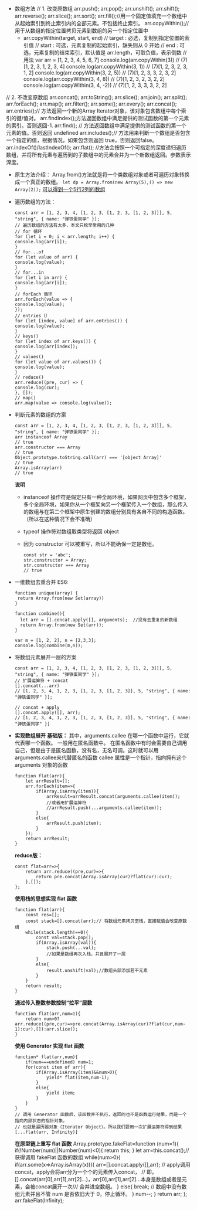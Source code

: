 - 数组方法
// 1. 改变原数组
arr.push();
arr.pop();
arr.unshift();
arr.shift();
arr.reverse();
arr.slice();
arr.sort();
arr.fill();//用一个固定值填充一个数组中从起始索引到终止索引内的全部元素。不包括终止索引。
arr.copyWithin();//用于从数组的指定位置拷贝元素到数组的另一个指定位置中
  - arr.copyWithin(target, start, end)
// target : 必选，复制到指定位置的索引值
// start : 可选，元素复制的起始索引，缺失则从 0 开始
// end : 可选，元素复制的结束索引，默认值是 arr.length，可取负值，表示倒数
// 用法
var arr = [1, 2, 3, 4, 5, 6, 7]
console.log(arr.copyWithin(3)) // (7)[1, 2, 3, 1, 2, 3, 4]
console.log(arr.copyWithin(3, 1)) // (7)[1, 2, 3, 2, 3, 1, 2]
console.log(arr.copyWithin(3, 2, 5)) // (7)[1, 2, 3, 3, 2, 3, 2]
console.log(arr.copyWithin(3, 4, 8)) // (7)[1, 2, 3, 2, 3, 2, 2]
console.log(arr.copyWithin(3, 4, -2)) // (7)[1, 2, 3, 3, 3, 2, 2]
 
// 2. 不改变原数组
arr.concat();
arr.toString();
arr.slice();
arr.join();
arr.split();
arr.forEach();
arr.map();
arr.filter();
arr.some();
arr.every();
arr.concat();
arr.entries();// 方法返回一个新的Array Iterator对象，该对象包含数组中每个索引的键/值对。
arr.findIndex();方法返回数组中满足提供的测试函数的第一个元素的索引。否则返回-1.
arr.find(); // 方法返回数组中满足提供的测试函数的第一个元素的值。否则返回 undefined
arr.includes();// 方法用来判断一个数组是否包含一个指定的值，根据情况，如果包含则返回 true，否则返回false。
arr.indexOf()/lastIndexOf();
arr.flat(); //方法会按照一个可指定的深度递归遍历数组，并将所有元素与遍历到的子数组中的元素合并为一个新数组返回。参数表示深度。

- 原生方法介绍：
  Array.from()方法就是将一个类数组对象或者可遍历对象转换成一个真正的数组。
  `let dp = Array.from(new Array(5),() => new Array(2));` <u>可以得到一个5行2列的数组</u>
    
- 遍历数组的方法：
    ```
    const arr = [1, 2, 3, 4, [1, 2, 3, [1, 2, 3, [1, 2, 3]]], 5, "string", { name: "弹铁蛋同学" }];
    // 遍历数组的方法有太多，本文只枚举常用的几种
    // for 循环
    for (let i = 0; i < arr.length; i++) {
    console.log(arr[i]);
    }
    // for...of
    for (let value of arr) {
    console.log(value);
    }
    // for...in
    for (let i in arr) {
    console.log(arr[i]);
    }
    // forEach 循环
    arr.forEach(value => {
    console.log(value);
    });
    // entries（）
    for (let [index, value] of arr.entries()) {
    console.log(value);
    }
    // keys()
    for (let index of arr.keys()) {
    console.log(arr[index]);
    }
    // values()
    for (let value of arr.values()) {
    console.log(value);
    }
    // reduce()
    arr.reduce((pre, cur) => {
    console.log(cur);
    }, []);
    // map()
    arr.map(value => console.log(value));
    ```
- 判断元素的数组的方案
    ```
    const arr = [1, 2, 3, 4, [1, 2, 3, [1, 2, 3, [1, 2, 3]]], 5, "string", { name: "弹铁蛋同学" }];
    arr instanceof Array
    // true
    arr.constructor === Array
    // true
    Object.prototype.toString.call(arr) === '[object Array]'
    // true
    Array.isArray(arr)
    // true
    ```
    **说明**
    - instanceof 操作符是假定只有一种全局环境，如果网页中包含多个框架，多个全局环境，如果你从一个框架向另一个框架传入一个数组，那么传入的数组与在第二个框架中原生创建的数组分别具有各自不同的构造函数。（所以在这种情况下会不准确）

    - typeof 操作符对数组取类型将返回 object

    - 因为 constructor 可以被重写，所以不能确保一定是数组。
        ```
        const str = 'abc';
        str.constructor = Array;
        str.constructor === Array 
        // true
        ```

- 一维数组去重合并
   ES6:
    ```
    function unique(array) {
     return Array.from(new Set(array))
    }
    ```
  ```
  function combine(){ 
    let arr = [].concat.apply([], arguments);  //没有去重复的新数组 
    return Array.from(new Set(arr));
  } 

  var m = [1, 2, 2], n = [2,3,3]; 
  console.log(combine(m,n)); 
  ```

- 将数组元素展开一层的方案
    ```
    const arr = [1, 2, 3, 4, [1, 2, 3, [1, 2, 3, [1, 2, 3]]], 5, "string", { name: "弹铁蛋同学" }];
    // 扩展运算符 + concat
    [].concat(...arr)
    // [1, 2, 3, 4, 1, 2, 3, [1, 2, 3, [1, 2, 3]], 5, "string", { name: "弹铁蛋同学" }];

    // concat + apply
    [].concat.apply([], arr);
    // [1, 2, 3, 4, 1, 2, 3, [1, 2, 3, [1, 2, 3]], 5, "string", { name: "弹铁蛋同学" }]
   ```
- **实现数组展开**
  **基础版：**
  其中，arguments.callee 在哪一个函数中运行，它就代表哪一个函数。 一般用在匿名函数中。
  在匿名函数中有时会需要自己调用自己，但是由于是匿名函数，没有名，无名可调。这时就可以用arguments.callee来代替匿名的函数
  callee 属性是一个指针，指向拥有这个 arguments 对象的函数
  ```
  function flat(arr){
      let arrResult=[];
      arr.forEach(item=>{
          if(Array.isArray(item)){
              arrResult=arrResult.concat(arguments.callee(item));
              //或者用扩展运算符
              //arrResult.push(...arguments.callee(item));
          }
          else{
              arrResult.push(item);
          }
      });
      return arrResult;
  }
    ```

  **reduce版：**
  ```
  const flat=arr=>{
      return arr.reduce((pre,cur)=>{
          return pre.concat(Array.isArray(cur)?flat(cur):cur);
      },[]);
  };
  ```
  **使用栈的思想实现 flat 函数**
  ```
  function flat(arr){
      const res=[];
      const stack=[].concat(arr);// 将数组元素拷贝至栈，直接赋值会改变原数组
      while(stack.length!==0){
          const val=stack.pop();
          if(Array.isArray(val)){
              stack.push(...val);
              //如果是数组再次入栈，并且展开了一层
          }
          else{
              result.unshift(val);//数组头部添加若干元素
          }
      }
      return result;
  }
    ```
    **通过传入整数参数控制“拉平”层数**
    ```
    function flat(arr,num=1){
        return num>0?arr.reduce((pre,cur)=>pre.concat(Array.isArray(cur)?flat(cur,num-1):cur),[]):arr.slice();
    }
    ```
    **使用 Generator 实现 flat 函数**
    ```
    function* flat(arr,num){
        if(num===undefined) num=1;
        for(const item of arr){
            if(Array.isArray(item)&&num>0){
                yield* flat(item,num-1);
            }
            else{
                yield item;
            }
        }
    }
    // 调用 Generator 函数后，该函数并不执行，返回的也不是函数运行结果，而是一个指向内部状态的指针对象。
    // 也就是遍历器对象（Iterator Object）。所以我们要用一次扩展运算符得到结果
    [...flat(arr, Infinity)]   
    ```
    **在原型链上重写 flat 函数**
    Array.prototype.fakeFlat=function (num=1){
        if(!Number(num)||Number(num)<0){
            return this;
        }
        let arr=this.concat();// 获得调用 fakeFlat 函数的数组
        while(num>0){
            if(arr.some(x=>Array.isArray(x))){
                arr=[].concat.apply([],arr);
                // apply调用concat，apply会将arr分为一个个的元素传入concat，
                // 即，[].concat(arr[0],arr[1],arr[2]...)，arr[0],arr[1],arr[2]...本身是数组或者是元素，会被concat展开一次/// 合并进空数组。
            }
            else{
                break;
                // 数组中没有数组元素并且不管 num 是否依旧大于 0，停止循环。
            }
            num--;
        }
        return arr;
    };
    arr.fakeFlat(Infinity);
    ```
   


